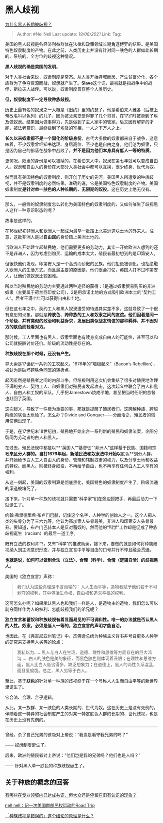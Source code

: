 # 黑人歧视
[为什么黑人长期被歧视？](https://www.zhihu.com/question/22698363/answer/615261939)

> Author: #NellNell
> Last update: *19/08/2021*
> Link:
> Tag:

美国的黑人歧视是各经济利益群体在法律和政策领域长期角逐博弈的结果。是美国特色奴隶制度的产物。在此之前，人类历史上并没有针对同一肤色的人群如此长期的、系统的、全方位的歧视这种情况。

**黑人歧视的确是美国的发明**。

对于人类社会来说，奴隶制度是常态。从人类开始择城而居、产生贫富分化、各个族群为了争夺资源而战，奴隶就产生了。**Slave**这个词，最初就是指战争中的战俘，斯拉夫人战俘。可以说，奴隶制度贯穿整个人类历史。

**但，奴隶制度不一定导致种族歧视。**

历史上最有名的奴隶之一大概是《旧约》里的约瑟了。他是希伯来人雅各（后被上帝改名叫以色列）的儿子，因为被父亲宠爱得罪了几个哥哥，在17岁时被卖到了埃及做奴隶。结果因为做事得力，先是做到了主人家中的管家。后又因有解梦的才能，被法老赏识，最终做到了埃及的宰相，一人之下万人之上。

**长久以来奴隶都不是一个固化的阶级身份**。古代大多数的奴隶都来自于战争，这意味着，不少奴隶曾经知书达理、身居高位、至少也是自由之身。他们沦为奴隶，只是因为自己的部落在战争中战败了，**并不是因为他们本身具有低人一等的特质**。

更何况，奴隶的身份是可以被赎的，在希伯来人中，奴隶在第七年就可以变成自由人。奴隶和自由人的身份在大部分人类社会中都可以互换，很少终身、世代为奴。

然而具有美国特色的奴隶制度，则开创了历史的先河。美国黑人所遭受的种族歧视，并不是奴隶制度的必然结果。准确的说，它是美国特色奴隶制度的产物。美国奴隶制度**是针对单一肤色的人种长期的、无限期的奴役**。这在历史上绝无仅有。

---

那么，一般性的奴隶制度怎么转化为美国特色的奴隶制度的，又如何催生了歧视黑人这样一种意识形态的呢？

故事是这样的。

在16世纪初非洲人和欧洲人一起成为最早一批踏上北美洲这块土地的外来人。注意，这批非洲人是以**自由民**的身份踏上美洲土地的。

当欧洲人开始建立起殖民地，他们需要更多的劳动力，其实一开始欧洲人想到的还不是非洲人，因为考虑到购买、运输的成本太大，殖民者最初想到的是印第安人。

但很快他们发现，印第安人是一个高贵而骄傲的民族，他们拒绝被驯化，也拒绝融入欧洲人的生活方式。而且最主要的原因是，他们很会打仗，英国人打不过印第安人，让他们做奴隶比较困难。

所以当时殖民地的劳动力主要通过两种途径的获得：1是通过奴隶贸易购买的非洲奴隶（主要属于荷兰西印度公司），2是用承诺土地的方式吸引欧洲本土的“契约工人”。后者干满七年可以获得自由和土地。

但在这七年之中，契约工人和黑人奴隶遭受的待遇其实差不多。这就导致了一个很有意思的现象，那就是**跨肤色、跨种族的工人和奴隶之间的友谊。他们因着是同一个阶级、并有类似的政治和利益诉求，发展出类似战友情谊的那种羁绊，并不因对方的肤色而轻看对方。**

那时候，工人里面也有黑人，奴隶里面也有赎身变成自由人的可能性，甚至可以和公司就报酬讨价还价。阶级的流动性是存在的。

**种族歧视在那个时候，还没有产生。**

导火索是17世纪一系列的工农起义。1676年的“培根起义”（Bacon‘s Rebellion），被认为是破坏跨肤色同盟的转折点。

起因虽然是殖民者之间的内部斗争，但培根利用这次机会集结了很多对殖民地治理不满的穷人、契约工人、和奴隶们对殖民者发起攻击。这次起义中联合了白人和黑人、自由人和工奴的军队，几乎把Jamestown烧成平地，甚至把当时任职的总督也赶回了英国。

这次起义，导致了一件极为重要的事，那就是提醒了殖民者们，这跨越种族、跨越阶级的联合太危险了。怎么办？Divide and Conquer——分而治之，殖民者的惯用伎俩出现了。

于是，在17世纪末18世纪初，殖民地开始出台一系列新的殖民和奴隶法案，企图分裂同为劳动者的白人和黑人。

在过去，殖民法规中都是以**“英国人”“基督徒”“非洲人”这样基于民族、国籍和宗教**来区分人群的。自打1676年起，新殖民法和奴隶法中开始以**肤色**划分人群。并开始给予白人工人自由人的身份，管理和辖制奴隶的权力，以及分享土地和收益的特权。而黑人，则被终身奴役，不再给予自由，也不再享有任何白人工人享有的权利。

从这一刻起，美国的奴隶制算是彻底黑化，美国特色的奴隶制度产生了。阶级流通的渠道被堵死了。

接下来，针对单一种族的歧视就只需要“科学家”们在旁边搭把手、再最后助力一下就诞生了。

约翰·弗里德里希·布卢门巴赫，记住这个名字，人种学的创始人之一。这个人把人类的头骨分为了三六九等，他认为高加索人头骨最美，非洲人和印第安人头骨最丑。要知道，布卢门巴赫本人是反对蓄奴的，然而他的“科学”工作却是促成了种族歧视诞生（racism）的最后一道工序。

既有立法的权利背书，又有“科学”的推波助澜，接下来，要做的就是如何将种族歧视纳入到主流意识形态、并与独立宣言中平等自由的口号并行不悖且融会贯通。

**也就是说，如何可以做到合法（立法）、合理（科学）、合情（逻辑自洽）的歧视黑人。**

美国的《独立宣言》声称：

> 我们认为这些真理是不言而喻的：人人生而平等，造物者赋予他们若干不可剥夺的权利，其中包括生命权、自由权和追求幸福的权利。

这可怎么办呢？如果承认黑人也和我们一样是人，是造物主的造物，我们怎么可以剥夺同样作为人的权利、怎能歧视我们的弟兄呢？

**独立宣言和蓄奴和种族歧视有着显而易见的不可调和性。唯一的办法就是否认黑人的人性。奴隶，必须是低人一等的，独立宣言的声明才能自洽。**

也因此，在《弗吉尼亚州笔记》中，杰佛逊总统为种族主义背书并号召更多人种学的研究来支持黑人劣等的论点：

> 我私以为……黑人与白人在生理、道德、理性和思维等方面存在的巨大鸿沟……白人的肤色是美的象征，而黑色肤色则体现着丑陋；在理性和思维方面，黑人比白人低劣得多，缺乏想象力；在道德上，黑人的两性关系混乱，而且爱偷窃。总之，黑人劣等于白人。

至此，基于**肤色**的针对单一种族的歧视终于在一个号称人人生而自由平等的新世界里诞生了。

它合法、合理、合乎逻辑。

从此，某一族群、某一肤色的人类长期的、世代为奴，这在历史上是没有先例的。伴随着这一特异的社会制度产生的对某一特定肤色人群的长期的、世代歧视，也是在历史上没有先例的。

---

曾经，杀了自己兄弟的该隐对上帝说：“我岂是看守我兄弟的吗？”

—— 奴隶制度诞生了。

后来，欧洲的殖民者对上帝说：”他们岂是我的兄弟吗？他们也是人吗？”

—— 针对黑人单一肤色的种族歧视诞生了。

## 关于种族的概念的回答

[有哪些在专业领域内已达成共识，但大众还是停留在旧有认识的现象？](https://www.zhihu.com/question/266712170/answer/318123634)

[nell nell：记一次美国南部民权运动的Road Trip](https://zhuanlan.zhihu.com/p/55510867)

[「种族歧视是错误的」这个结论的原理是什么？](https://www.zhihu.com/question/343791709/answer/814480186)
